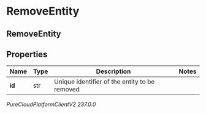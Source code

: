 # RemoveEntity

## RemoveEntity

## Properties

|Name | Type | Description | Notes|
|------------ | ------------- | ------------- | -------------|
| **id** | str | Unique identifier of the entity to be removed | |



_PureCloudPlatformClientV2 237.0.0_
